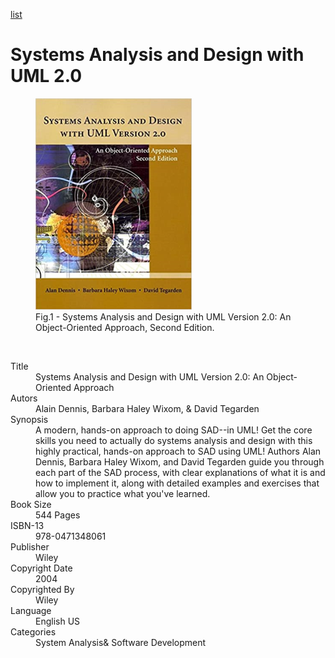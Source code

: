 [list](list.md)

# Systems Analysis and Design with UML 2.0

<figure>
  <img src="Systems-Analysis-and-Design-with-UML-Version-2-0.png" alt="Systems Analysis and Design with UML Version 2.0: An Object-Oriented Approach, Second Edition" style="width:250px">
  <figcaption>Fig.1 - Systems Analysis and Design with UML Version 2.0: An Object-Oriented Approach, Second Edition.</figcaption>
</figure>
</br>

<div itemscope="" itemtype="https://schema.org/Book">
   <meta itemprop="bookFormat" content="EBook/DAISY3"/>
   <meta itemprop="accessibilityFeature" content="largePrint/CSSEnabled"/>
   <meta itemprop="accessibilityFeature" content="highContrast/CSSEnabled"/>
   <meta itemprop="accessibilityFeature" content="resizeText/CSSEnabled"/>
   <meta itemprop="accessibilityFeature" content="displayTransformability"/>
   <meta itemprop="accessibilityFeature" content="longDescription"/>
   <meta itemprop="accessibilityFeature" content="alternativeText"/>
   <meta itemprop="accessibilityControl" content="fullKeyboardControl"/>
   <meta itemprop="accessibilityControl" content="fullMouseControl"/>
   <meta itemprop="accessibilityHazard" content="noFlashingHazard"/>
   <meta itemprop="accessibilityHazard" content="noMotionSimulationHazard"/>
   <meta itemprop="accessibilityHazard" content="noSoundHazard"/>
   <meta itemprop="accessibilityAPI" content="ARIA"/>

   <dl>
      <dt>Title</dt>
      <dd itemprop="name">Systems Analysis and Design with UML Version 2.0: An Object-Oriented Approach</dd>
	  <dt>Autors</dt>
	  <dd itemprop="author" itemtype="https://schema.org/Person" itemscope=""><span itemprop="name">Alain Dennis</span>, <span itemprop="name">Barbara Haley Wixom</span>, & <span itemprop="name">David Tegarden</span></dd>
      <dt>Synopsis</dt>
      <dd itemprop="description">A modern, hands-on approach to doing SAD--in UML! Get the core skills you need to actually do systems analysis and design with this highly practical, hands-on approach to SAD using UML! Authors Alan Dennis, Barbara Haley Wixom, and David Tegarden guide you through each part of the SAD process, with clear explanations of what it is and how to implement it, along with detailed examples and exercises that allow you to practice what you've learned.</dd>
      <dt>Book Size</dt>
      <dd><span itemprop="numberOfPages">544</span> Pages</dd>
      <dt>ISBN-13</dt>
      <dd itemprop="isbn">978-0471348061</dd>
      <dt>Publisher</dt>
      <dd itemprop="publisher" itemtype="https://schema.org/Organization" itemscope=""><span itemprop="name">Wiley</span></dd>
      <dt>Copyright Date</dt>
      <dd itemprop="copyrightYear">2004</dd>
      <dt>Copyrighted By</dt>
      <dd itemprop="copyrightHolder" itemtype="https://schema.org/Organization" itemscope=""><span itemprop="name">Wiley</span></dd>
      <dt>Language</dt>
      <dd><meta itemprop="inLanguage" content="en-US"/>English US</dd>
      <dt>Categories</dt>
      <dd><span itemprop="genre">System Analysis</span>& <span itemprop="genre">Software Development</span></dd>
   </dl>
</div>
